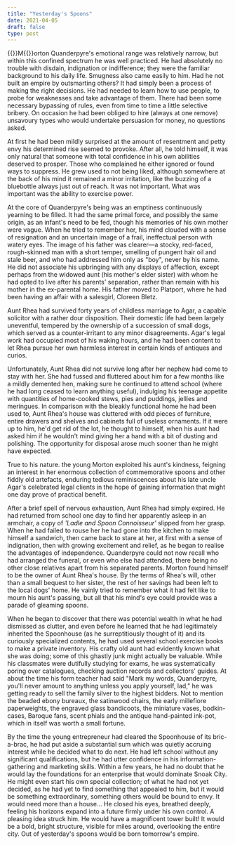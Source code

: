 ```yaml
---
title: "Yesterday's Spoons"
date: 2021-04-05
draft: false
type: post
---
```


{{<glyph>}}M{{</glyph>}}orton Quanderpyre's emotional range was relatively narrow, but within this confined spectrum he was well practiced. He had absolutely no trouble with disdain, indignation or indifference; they were the familiar background to his daily life. Smugness also came easily to him. Had he not built an empire by outsmarting others? It had simply been a process of making the right decisions. He had needed to learn how to use people, to probe for weaknesses and take advantage of them. There had been some necessary bypassing of rules, even from time to time a little selective bribery. On occasion he had been obliged to hire (always at one remove) unsavoury types who would undertake persuasion for money, no questions asked.

At first he had been mildly surprised at the amount of resentment and petty envy his determined rise seemed to provoke. After all, he told himself, it was only natural that someone with total confidence in his own abilities deserved to prosper. Those who complained he either ignored or found ways to suppress. He grew used to not being liked, although somewhere at the back of his mind it remained a minor irritation, like the buzzing of a bluebottle always just out of reach. It was not important. What was important was the ability to exercise power.

At the core of Quanderpyre's being was an emptiness continuously yearning to be filled. It had the same primal force, and possibly the same origin, as an infant's need to be fed, though his memories of his own mother were vague. When he tried to remember her, his mind clouded with a sense of resignation and an uncertain image of a frail, ineffectual person with watery eyes. The image of his father was clearer—a stocky, red-faced, rough-skinned man with a short temper, smelling of pungent hair oil and stale beer, and who had addressed him only as "boy", never by his name. He did not associate his upbringing with any displays of affection, except perhaps from the widowed aunt (his mother's elder sister) with whom he had opted to live after his parents' separation, rather than remain with his mother in the ex-parental home. His father moved to Platport, where he had been having an affair with a salesgirl, Cloreen Bletz.

Aunt Rhea had survived forty years of childless marriage to Agar, a capable solicitor with a rather dour disposition. Their domestic life had been largely uneventful, tempered by the ownership of a succession of small dogs, which served as a counter-irritant to any minor disagreements. Agar's legal work had occupied most of his waking hours, and he had been content to let Rhea pursue her own harmless interest in certain kinds of antiques and curios.

Unfortunately, Aunt Rhea did not survive long after her nephew had come to stay with her. She had fussed and fluttered about him for a few months like a mildly demented hen, making sure he continued to attend school (where he had long ceased to learn anything useful), indulging his teenage appetite with quantities of home-cooked stews, pies and puddings, jellies and meringues. In comparison with the bleakly functional home he had been used to, Aunt Rhea's house was cluttered with odd pieces of furniture, entire drawers and shelves and cabinets full of useless ornaments. If it were up to him, he'd get rid of the lot, he thought to himself, when his aunt had asked him if he wouldn't mind giving her a hand with a bit of dusting and polishing. The opportunity for disposal arose much sooner than he might have expected.

True to his nature. the young Morton exploited his aunt's kindness, feigning an interest in her enormous collection of commemorative spoons and other fiddly old artefacts, enduring tedious reminiscences about his late uncle Agar's celebrated legal clients in the hope of gaining information that might one day prove of practical benefit.

After a brief spell of nervous exhaustion, Aunt Rhea had simply expired. He had returned from school one day to find her apparently asleep in an armchair, a copy of *'Ladle and Spoon Connoisseur'* slipped from her grasp. When he had failed to rouse her he had gone into the kitchen to make himself a sandwich, then came back to stare at her, at first with a sense of indignation, then with growing excitement and relief, as he began to realise the advantages of independence. Quanderpyre could not now recall who had arranged the funeral, or even who else had attended, there being no other close relatives apart from his separated parents. Morton found himself to be the owner of Aunt Rhea's house. By the terms of Rhea's will, other than a small bequest to her sister, the rest of her savings had been left to the local dogs' home. He vainly tried to remember what it had felt like to mourn his aunt's passing, but all that his mind's eye could provide was a parade of gleaming spoons.

When he began to discover that there was potential wealth in what he had dismissed as clutter, and even before he learned that he had legitimately inherited the Spoonhouse (as he surreptitiously thought of it) and its curiously specialized contents, he had used several school exercise books to make a private inventory. His crafty old aunt had evidently known what she was doing; some of this ghastly junk might actually be valuable. While his classmates were dutifully studying for exams, he was systematically poring over catalogues, checking auction records and collectors' guides. At about the time his form teacher had said "Mark my words, Quanderpyre, you'll never amount to anything unless you apply yourself, lad," he was getting ready to sell the family silver to the highest bidders. Not to mention the beaded ebony bureaux, the satinwood chairs, the early millefiore paperweights, the engraved glass bandicoots, the miniature vases, bodkin-cases, Baroque fans, scent phials and the antique hand-painted ink-pot, which in itself was worth a small fortune.

By the time the young entrepreneur had cleared the Spoonhouse of its bric-a-brac, he had put aside a substantial sum which was quietly accruing interest while he decided what to do next. He had left school without any significant qualifications, but he had utter confidence in his information-gathering and marketing skills. Within a few years, he had no doubt that he would lay the foundations for an enterprise that would dominate Snoak City. He might even start his own special collection; of what he had not yet decided, as he had yet to find something that appealed to him, but it would be something extraordinary, something others would be bound to envy. It would need more than a house… He closed his eyes, breathed deeply, feeling his horizons expand into a future firmly under his own control. A pleasing idea struck him. He would have a magnificent tower built! It would be a bold, bright structure, visible for miles around, overlooking the entire city. Out of yesterday's spoons would be born tomorrow's empire.
